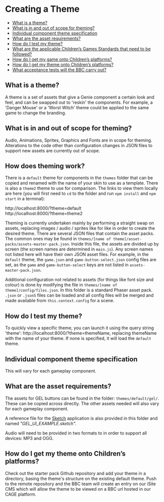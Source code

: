 # Creating a Theme

* [What is a theme?](#what-is-a-theme)
* [What is in and out of scope for theming?](#what-is-in-and-out-of-scope-for-theming)
* [Individual component theme specification](#individual-component-theme-specification)
* [What are the asset requirements?](#what-are-the-asset-requirements)
* [How do I test my theme?](#how-do-i-test-my-theme)
* [What are the applicable Children’s Games Standards that need to be followed?](#what-are-the-applicable-children’s-games-standards-that-need-to-be-followed)
* [How do I get my game onto Children’s platforms?](#how-do-i-get-my-game-onto-children’s-platforms)
* [How do I get my theme onto Children’s platforms?](#how-do-i-get-my-theme-onto-children’s-platforms)
* [What acceptance tests will the BBC carry out?](#what-acceptance-tests-will-the-bbc-carry-out)

## What is a theme?

A theme is a set of assets that give a Genie component a certain look and feel, and can be swapped out to 'reskin' the components. For example, a 'Danger Mouse' or a 'Worst Witch' theme could be applied to the same game to change the branding.

## What is in and out of scope for theming?

Audio, Animations, Sprites, Graphics and Fonts are in scope for theming. Alterations to the code other than configuration changes in JSON files to support new assets are currently out of scope.

## How does theming work?

There is a `default` theme for components in the `themes` folder that can be copied and renamed with the name of your skin to use as a template. There is also a `theme2` theme to use for comparison. The links to view them locally are here (you will first need to `cd` to the folder and run `npm install` and `npm start` in a terminal):

http://localhost:8000/?theme=default  
http://localhost:8000/?theme=theme2

Theming is currently undertaken mainly by performing a straight swap on assets, replacing images / audio / sprites like for like in order to create the desired theme. There are several JSON files that contain the asset packs. The common ones may be found in `themes/[name of theme]/asset-packs/assets-master-pack.json`. Inside this file, the assets are divided up by screen (the screen names are determined in `main.js`). Any screen names not listed here will have their own JSON asset files. For example, in the `default` theme, the `game.json` and `game-button-select.json` config files are set, as the `game` and `game-button-select` keys are not listed in `assets-master-pack.json`.

Additional configuration not related to assets (for things like font size and colour) is done by modifying the file in `themes/[name of theme]/config/files.json`. In this folder is a standard Phaser asset pack. `.json` or `.json5` files can be loaded and all config files will be merged and made available from `this.context.config` for a scene.

## How do I test my theme?

To quickly view a specific theme, you can launch it using the query string 'theme': http://localhost:8000/?theme=themeName, replacing themeName with the name of your theme. If none is specified, it will load the `default` theme.

## Individual component theme specification

This will vary for each gameplay component.

## What are the asset requirements?

The assets for GEL buttons can be found in the folder: `themes/default/gel/`. These can be copied across directly. The other assets needed will also vary for each gameplay component.

A reference file for the [Sketch](https://sketchapp.com/) application is also provided in this folder and named *"GEL_UI_EXAMPLE.sketch".*

Audio will need to be provided in two formats to in order to support all devices: MP3 and OGG.

## How do I get my theme onto Children’s platforms?

Check out the starter pack Github repository and add your theme in a directory, basing the theme's structure on the existing default theme. Push to the remote repository and the BBC team will create an entry on our iSite CMS which will allow the theme to be viewed on a BBC url hosted in our CAGE platform.
